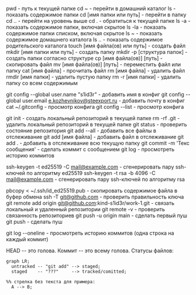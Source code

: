 pwd - путь к текущей папке
cd ~ - перейти в домашний каталог
ls - показать содержимое папки
cd [имя папки или путь] - перейти в папку
cd .. - перейти на уровень выше
cd . - обратиться к текущей папке
ls -a - показать содержимое папки, включая скрытое
ls -la - показать содержимое папки списком, включая скрытое
ls ~ - показать содержимое домашнего каталога
ls .. - показать содержимое родительского каталога
touch [имя файла(ов) или путь] - создать файл
mkdir [имя папки или путь] - создать папку
mkdir -p [структура папок] - создать папки согласно структуре
cp [имя файла(ов)] [путь] - скопировать файл
mv [имя файла(ов)] [путь] - переместить файл или папку
cat [имя файла] - прочитать файл
rm [имя файла] - удалить файл
rmdir [имя папки] - удалить пустую папку
rm -r [имя папки] - удалить папку со всем содержимым

git config --global user.name "s1id3r" - добавить имя в конфиг
git config --global user.email e.kozhevnikov@steexport.ru - добавить почту в конфиг
cat ~/.gitconfig - просмотр конфига
git config --list - просмотр конфига

git init - создать локальный репозиторий в текущей папке
rm -rf .git - удалить локальный репозиторий в текущей папке
git status - проверить состояние репозитория
git add --all - добавить все файлы в отслеживание
git add [имя файла] - добавить файл в отслеживание
git add . - добавить в отслеживание всю текущую папку
git commit -m 'Текс сообщения' - сделать коммит с сообщением
git log - просмотреть историю коммитов

ssh-keygen -t ed25519 -C mail@example.com - сгенерировать пару ssh-ключей по алгоритму ed25519
ssh-keygen -t rsa -b 4096 -C mail@example.com - сгенерировать пару ssh-ключей по алгоритму rsa

pbcopy < ~/.ssh/id_ed25519.pub - скопировать содержимое файла в буфер обмена
ssh -T git@github.com - проверить правильность ключа
git remote add origin git@github.com:kind-s1id3r/work-1.git - связать локальный и удаленный репозитории
git remote -v - проверить связанность репозиториев
git push -u origin main - сделать первый пуш
git push - сделать пуш

git log --oneline - просмотреть историю коммитов (одна строка на каждый коммит)

HEAD -- это голова.
Коммит -- это всему голова.
Статусы файлов:

```mermaid
graph LR;
  untracked -- "git add" --> staged;
  staged    -- "???"     --> tracked/comitted;

%% стрелка без текста для примера: 
  A --> B;
```
